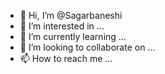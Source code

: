 - 👋 Hi, I’m @Sagarbaneshi
- 👀 I’m interested in ...
- 🌱 I’m currently learning ...
- 💞️ I’m looking to collaborate on ...
- 📫 How to reach me ...

<!---
Sagarbaneshi/Sagarbaneshi is a ✨ special ✨ repository because its `README.md` (this file) appears on your GitHub profile.
You can click the Preview link to take a look at your changes.
--->

